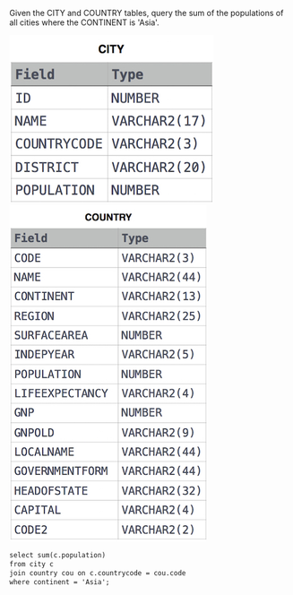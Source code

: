 
Given the CITY and COUNTRY tables, query the sum of the populations of all cities where the CONTINENT is 'Asia'.

![img.png](img.png)
![img_8.png](img_8.png)

```roomsql
select sum(c.population)
from city c
join country cou on c.countrycode = cou.code
where continent = 'Asia';
```
